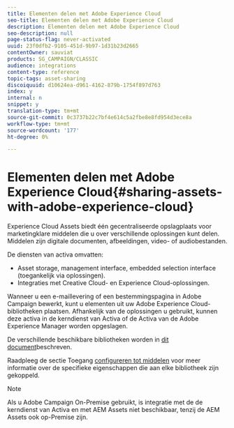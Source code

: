 ```yaml
---
title: Elementen delen met Adobe Experience Cloud
seo-title: Elementen delen met Adobe Experience Cloud
description: Elementen delen met Adobe Experience Cloud
seo-description: null
page-status-flag: never-activated
uuid: 23f0dfb2-9105-451d-9b97-1d31b23d2665
contentOwner: sauviat
products: SG_CAMPAIGN/CLASSIC
audience: integrations
content-type: reference
topic-tags: asset-sharing
discoiquuid: d10624ea-d961-4162-879b-1754f897d763
index: y
internal: n
snippet: y
translation-type: tm+mt
source-git-commit: 0c3737b22c7bf4e614c5a2fbe8e8fd954d3ece8a
workflow-type: tm+mt
source-wordcount: '177'
ht-degree: 0%

---
```



# Elementen delen met Adobe Experience Cloud{#sharing-assets-with-adobe-experience-cloud}

Experience Cloud Assets biedt één gecentraliseerde opslagplaats voor marketingklare middelen die u over verschillende oplossingen kunt delen. Middelen zijn digitale documenten, afbeeldingen, video- of audiobestanden.

De diensten van activa omvatten:

* Asset storage, management interface, embedded selection interface (toegankelijk via oplossingen).
* Integraties met Creative Cloud- en Experience Cloud-oplossingen.

Wanneer u een e-maillevering of een bestemmingspagina in Adobe Campaign bewerkt, kunt u elementen uit uw Adobe Experience Cloud-bibliotheken plaatsen. Afhankelijk van de oplossingen u gebruikt, kunnen deze activa in de kerndienst van Activa of de Activa van de Adobe Experience Manager worden opgeslagen.

De verschillende beschikbare bibliotheken worden in [dit document](https://docs.adobe.com/content/help/en/core-services/interface/assets/experience-cloud-assets.html)beschreven.

Raadpleeg de sectie Toegang [configureren tot middelen](../../integrations/using/configuring-access-to-assets.md) voor meer informatie over de specifieke eigenschappen die aan elke bibliotheek zijn gekoppeld.

>[!NOTE]
>
>Als u Adobe Campaign On-Premise gebruikt, is integratie met de de kerndienst van Activa en met AEM Assets niet beschikbaar, tenzij de AEM Assets ook op-Premise zijn.

